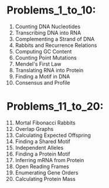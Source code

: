 # Problems_1_to_10:
1. Counting DNA Nucleotides
2. Transcribing DNA into RNA
3. Complementing a Strand of DNA
4. Rabbits and Recurrence Relations
5. Computing GC Content
6. Counting Point Mutations
7. Mendel's First Law
8. Translating RNA into Protein
9. Finding a Motif in DNA
10. Consensus and Profile

# Problems_11_to_20:
11. Mortal Fibonacci Rabbits
12. Overlap Graphs
13. Calculating Expected Offspring
14. Finding a Shared Motif
15. Independent Alleles
16. Finding a Protein Motif
17. Inferring mRNA from Protein
18. Open Reading Frames
19. Enumerating Gene Orders
20. Calculating Protein Mass
